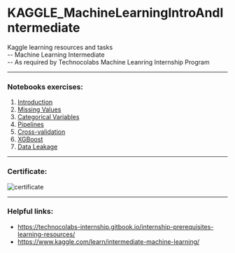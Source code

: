 # KAGGLE_MachineLearningIntroAndIntermediate
Kaggle learning resources and tasks  
-- Machine Learning Intermediate    
-- As required by Technocolabs Machine Leanring Internship Program

***
### Notebooks exercises:
1. [Introduction](./05-01_)
2. [Missing Values]()
3. [Categorical Variables]()
4. [Pipelines]()
5. [Cross-validation]()
6. [XGBoost]()
7. [Data Leakage]()

***
### Certificate:
![certificate](./05_MariamBebawy_Machine-Learning-certificate.png)

***
### Helpful links:
* https://technocolabs-internship.gitbook.io/internship-prerequisites-learning-resources/
* https://www.kaggle.com/learn/intermediate-machine-learning/